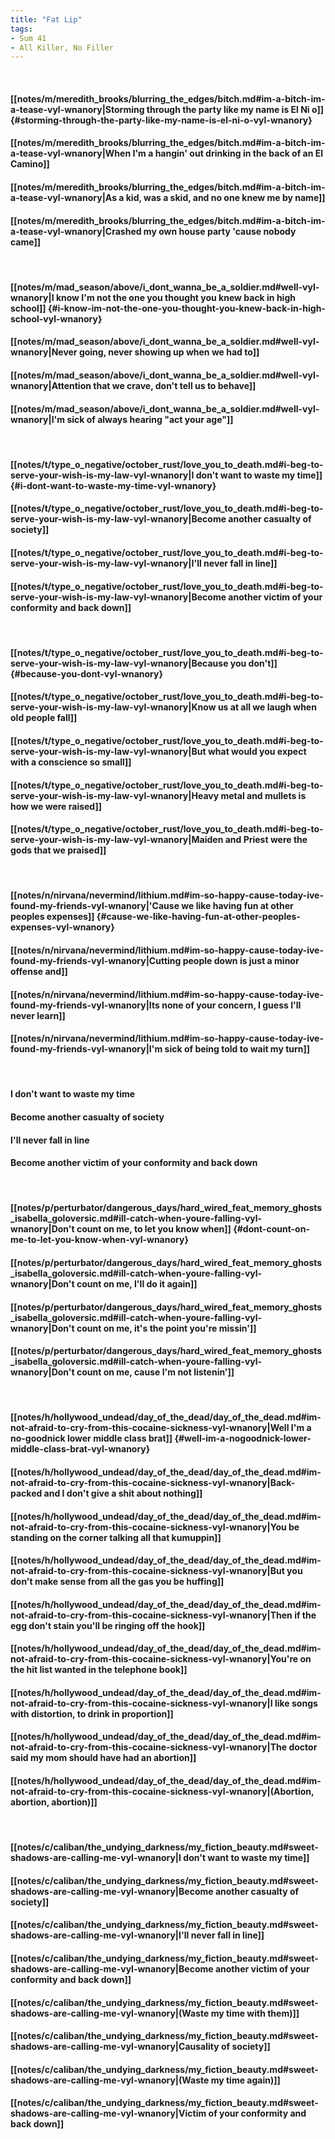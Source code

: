 ```yaml
---
title: "Fat Lip"
tags:
- Sum 41
- All Killer, No Filler
---
```

&nbsp;
#### [[notes/m/meredith_brooks/blurring_the_edges/bitch.md#im-a-bitch-im-a-tease-vyl-wnanory|Storming through the party like my name is El Ni o]] {#storming-through-the-party-like-my-name-is-el-ni-o-vyl-wnanory}
#### [[notes/m/meredith_brooks/blurring_the_edges/bitch.md#im-a-bitch-im-a-tease-vyl-wnanory|When I'm a hangin' out drinking in the back of an El Camino]]
#### [[notes/m/meredith_brooks/blurring_the_edges/bitch.md#im-a-bitch-im-a-tease-vyl-wnanory|As a kid, was a skid, and no one knew me by name]]
#### [[notes/m/meredith_brooks/blurring_the_edges/bitch.md#im-a-bitch-im-a-tease-vyl-wnanory|Crashed my own house party 'cause nobody came]]
&nbsp;
#### [[notes/m/mad_season/above/i_dont_wanna_be_a_soldier.md#well-vyl-wnanory|I know I'm not the one you thought you knew back in high school]] {#i-know-im-not-the-one-you-thought-you-knew-back-in-high-school-vyl-wnanory}
#### [[notes/m/mad_season/above/i_dont_wanna_be_a_soldier.md#well-vyl-wnanory|Never going, never showing up when we had to]]
#### [[notes/m/mad_season/above/i_dont_wanna_be_a_soldier.md#well-vyl-wnanory|Attention that we crave, don't tell us to behave]]
#### [[notes/m/mad_season/above/i_dont_wanna_be_a_soldier.md#well-vyl-wnanory|I'm sick of always hearing "act your age"]]
&nbsp;
#### [[notes/t/type_o_negative/october_rust/love_you_to_death.md#i-beg-to-serve-your-wish-is-my-law-vyl-wnanory|I don't want to waste my time]] {#i-dont-want-to-waste-my-time-vyl-wnanory}
#### [[notes/t/type_o_negative/october_rust/love_you_to_death.md#i-beg-to-serve-your-wish-is-my-law-vyl-wnanory|Become another casualty of society]]
#### [[notes/t/type_o_negative/october_rust/love_you_to_death.md#i-beg-to-serve-your-wish-is-my-law-vyl-wnanory|I'll never fall in line]]
#### [[notes/t/type_o_negative/october_rust/love_you_to_death.md#i-beg-to-serve-your-wish-is-my-law-vyl-wnanory|Become another victim of your conformity and back down]]
&nbsp;
#### [[notes/t/type_o_negative/october_rust/love_you_to_death.md#i-beg-to-serve-your-wish-is-my-law-vyl-wnanory|Because you don't]] {#because-you-dont-vyl-wnanory}
#### [[notes/t/type_o_negative/october_rust/love_you_to_death.md#i-beg-to-serve-your-wish-is-my-law-vyl-wnanory|Know us at all we laugh when old people fall]]
#### [[notes/t/type_o_negative/october_rust/love_you_to_death.md#i-beg-to-serve-your-wish-is-my-law-vyl-wnanory|But what would you expect with a conscience so small]]
#### [[notes/t/type_o_negative/october_rust/love_you_to_death.md#i-beg-to-serve-your-wish-is-my-law-vyl-wnanory|Heavy metal and mullets is how we were raised]]
#### [[notes/t/type_o_negative/october_rust/love_you_to_death.md#i-beg-to-serve-your-wish-is-my-law-vyl-wnanory|Maiden and Priest were the gods that we praised]]
&nbsp;
#### [[notes/n/nirvana/nevermind/lithium.md#im-so-happy-cause-today-ive-found-my-friends-vyl-wnanory|'Cause we like having fun at other peoples expenses]] {#cause-we-like-having-fun-at-other-peoples-expenses-vyl-wnanory}
#### [[notes/n/nirvana/nevermind/lithium.md#im-so-happy-cause-today-ive-found-my-friends-vyl-wnanory|Cutting people down is just a minor offense and]]
#### [[notes/n/nirvana/nevermind/lithium.md#im-so-happy-cause-today-ive-found-my-friends-vyl-wnanory|Its none of your concern, I guess I'll never learn]]
#### [[notes/n/nirvana/nevermind/lithium.md#im-so-happy-cause-today-ive-found-my-friends-vyl-wnanory|I'm sick of being told to wait my turn]]
&nbsp;
#### I don't want to waste my time
#### Become another casualty of society
#### I'll never fall in line
#### Become another victim of your conformity and back down
&nbsp;
#### [[notes/p/perturbator/dangerous_days/hard_wired_feat_memory_ghosts_isabella_goloversic.md#ill-catch-when-youre-falling-vyl-wnanory|Don't count on me, to let you know when]] {#dont-count-on-me-to-let-you-know-when-vyl-wnanory}
#### [[notes/p/perturbator/dangerous_days/hard_wired_feat_memory_ghosts_isabella_goloversic.md#ill-catch-when-youre-falling-vyl-wnanory|Don't count on me, I'll do it again]]
#### [[notes/p/perturbator/dangerous_days/hard_wired_feat_memory_ghosts_isabella_goloversic.md#ill-catch-when-youre-falling-vyl-wnanory|Don't count on me, it's the point you're missin']]
#### [[notes/p/perturbator/dangerous_days/hard_wired_feat_memory_ghosts_isabella_goloversic.md#ill-catch-when-youre-falling-vyl-wnanory|Don't count on me, cause I'm not listenin']]
&nbsp;
#### [[notes/h/hollywood_undead/day_of_the_dead/day_of_the_dead.md#im-not-afraid-to-cry-from-this-cocaine-sickness-vyl-wnanory|Well I'm a no-goodnick lower middle class brat]] {#well-im-a-nogoodnick-lower-middle-class-brat-vyl-wnanory}
#### [[notes/h/hollywood_undead/day_of_the_dead/day_of_the_dead.md#im-not-afraid-to-cry-from-this-cocaine-sickness-vyl-wnanory|Back-packed and I don't give a shit about nothing]]
#### [[notes/h/hollywood_undead/day_of_the_dead/day_of_the_dead.md#im-not-afraid-to-cry-from-this-cocaine-sickness-vyl-wnanory|You be standing on the corner talking all that kumuppin]]
#### [[notes/h/hollywood_undead/day_of_the_dead/day_of_the_dead.md#im-not-afraid-to-cry-from-this-cocaine-sickness-vyl-wnanory|But you don't make sense from all the gas you be huffing]]
#### [[notes/h/hollywood_undead/day_of_the_dead/day_of_the_dead.md#im-not-afraid-to-cry-from-this-cocaine-sickness-vyl-wnanory|Then if the egg don't stain you'll be ringing off the hook]]
#### [[notes/h/hollywood_undead/day_of_the_dead/day_of_the_dead.md#im-not-afraid-to-cry-from-this-cocaine-sickness-vyl-wnanory|You're on the hit list wanted in the telephone book]]
#### [[notes/h/hollywood_undead/day_of_the_dead/day_of_the_dead.md#im-not-afraid-to-cry-from-this-cocaine-sickness-vyl-wnanory|I like songs with distortion, to drink in proportion]]
#### [[notes/h/hollywood_undead/day_of_the_dead/day_of_the_dead.md#im-not-afraid-to-cry-from-this-cocaine-sickness-vyl-wnanory|The doctor said my mom should have had an abortion]]
#### [[notes/h/hollywood_undead/day_of_the_dead/day_of_the_dead.md#im-not-afraid-to-cry-from-this-cocaine-sickness-vyl-wnanory|(Abortion, abortion, abortion)]]
&nbsp;
#### [[notes/c/caliban/the_undying_darkness/my_fiction_beauty.md#sweet-shadows-are-calling-me-vyl-wnanory|I don't want to waste my time]]
#### [[notes/c/caliban/the_undying_darkness/my_fiction_beauty.md#sweet-shadows-are-calling-me-vyl-wnanory|Become another casualty of society]]
#### [[notes/c/caliban/the_undying_darkness/my_fiction_beauty.md#sweet-shadows-are-calling-me-vyl-wnanory|I'll never fall in line]]
#### [[notes/c/caliban/the_undying_darkness/my_fiction_beauty.md#sweet-shadows-are-calling-me-vyl-wnanory|Become another victim of your conformity and back down]]
#### [[notes/c/caliban/the_undying_darkness/my_fiction_beauty.md#sweet-shadows-are-calling-me-vyl-wnanory|(Waste my time with them)]]
#### [[notes/c/caliban/the_undying_darkness/my_fiction_beauty.md#sweet-shadows-are-calling-me-vyl-wnanory|Causality of society]]
#### [[notes/c/caliban/the_undying_darkness/my_fiction_beauty.md#sweet-shadows-are-calling-me-vyl-wnanory|(Waste my time again)]]
#### [[notes/c/caliban/the_undying_darkness/my_fiction_beauty.md#sweet-shadows-are-calling-me-vyl-wnanory|Victim of your conformity and back down]]
